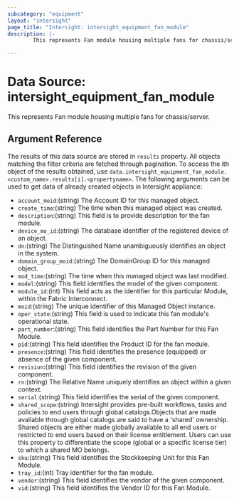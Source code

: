 ```yaml
---
subcategory: "equipment"
layout: "intersight"
page_title: "Intersight: intersight_equipment_fan_module"
description: |-
        This represents Fan module housing multiple fans for chassis/server.

---
```


# Data Source: intersight_equipment_fan_module
This represents Fan module housing multiple fans for chassis/server.
## Argument Reference
The results of this data source are stored in `results` property.
All objects matching the filter criteria are fetched through pagination.
To access the ith object of the results obtained, use `data.intersight_equipment_fan_module.<custom_name>.results[i].<propertyname>`.
The following arguments can be used to get data of already created objects in Intersight appliance:
* `account_moid`:(string) The Account ID for this managed object. 
* `create_time`:(string) The time when this managed object was created. 
* `description`:(string) This field is to provide description for the fan module. 
* `device_mo_id`:(string) The database identifier of the registered device of an object. 
* `dn`:(string) The Distinguished Name unambiguously identifies an object in the system. 
* `domain_group_moid`:(string) The DomainGroup ID for this managed object. 
* `mod_time`:(string) The time when this managed object was last modified. 
* `model`:(string) This field identifies the model of the given component. 
* `module_id`:(int) This field acts as the identifier for this particular Module, within the Fabric Interconnect. 
* `moid`:(string) The unique identifier of this Managed Object instance. 
* `oper_state`:(string) This field is used to indicate this fan module's operational state. 
* `part_number`:(string) This field identifies the Part Number for this Fan Module. 
* `pid`:(string) This field identifies the Product ID for the fan module. 
* `presence`:(string) This field identifies the presence (equipped) or absence of the given component. 
* `revision`:(string) This field identifies the revision of the given component. 
* `rn`:(string) The Relative Name uniquely identifies an object within a given context. 
* `serial`:(string) This field identifies the serial of the given component. 
* `shared_scope`:(string) Intersight provides pre-built workflows, tasks and policies to end users through global catalogs.Objects that are made available through global catalogs are said to have a 'shared' ownership. Shared objects are either made globally available to all end users or restricted to end users based on their license entitlement. Users can use this property to differentiate the scope (global or a specific license tier) to which a shared MO belongs. 
* `sku`:(string) This field identifies the Stockkeeping Unit for this Fan Module. 
* `tray_id`:(int) Tray identifier for the fan module. 
* `vendor`:(string) This field identifies the vendor of the given component. 
* `vid`:(string) This field identifies the Vendor ID for this Fan Module. 
 
